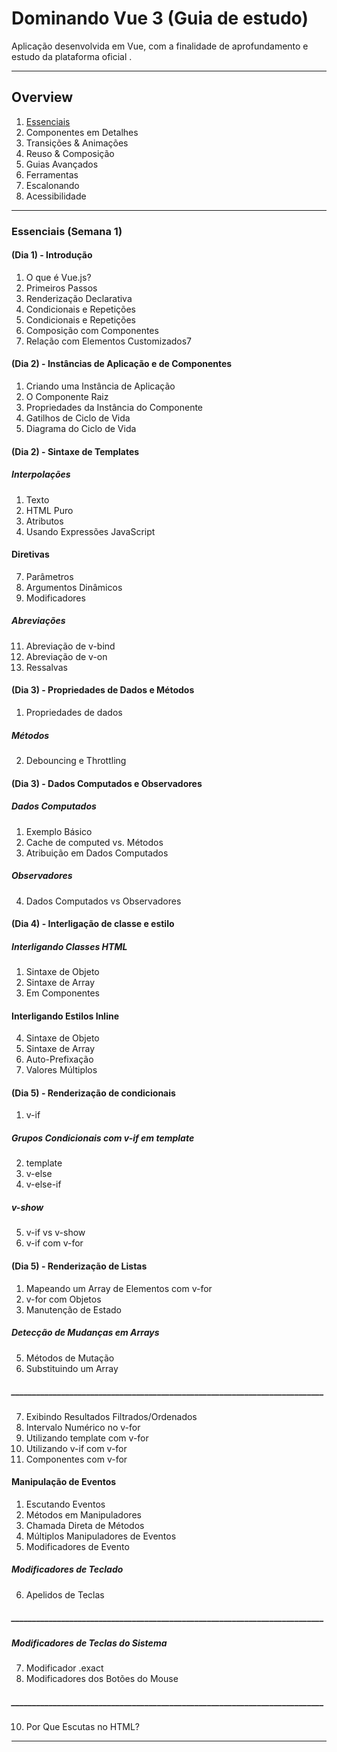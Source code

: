 # Dominando Vue 3 (Guia de estudo)

Aplicação desenvolvida em Vue, com a finalidade de aprofundamento e estudo da plataforma oficial .


*******
## Overview

  1. [Essenciais](#essenciais)
  2. Componentes em Detalhes
  3. Transições & Animações
  4. Reuso & Composição
  5. Guias Avançados
  6. Ferramentas
  7. Escalonando
  8. Acessibilidade
*******

<div id='essenciais'/>

### Essenciais (Semana 1)

#### (Dia 1) - Introdução
1. O que é Vue.js?
2. Primeiros Passos
3. Renderização Declarativa
4. Condicionais e Repetições
5. Condicionais e Repetições
6. Composição com Componentes
7. Relação com Elementos Customizados7 

#### (Dia 2) - Instâncias de Aplicação e de Componentes
1. Criando uma Instância de Aplicação
2. O Componente Raiz
3. Propriedades da Instância do Componente
4. Gatilhos de Ciclo de Vida
5. Diagrama do Ciclo de Vida

#### (Dia 2) - Sintaxe de Templates
##### Interpolações
1. Texto
2. HTML Puro
3. Atributos
4. Usando Expressões JavaScript
#### Diretivas
7. Parâmetros
8. Argumentos Dinâmicos
9. Modificadores
##### Abreviações
11. Abreviação de v-bind
12. Abreviação de v-on
13. Ressalvas 


#### (Dia 3) - Propriedades de Dados e Métodos
1. Propriedades de dados
##### Métodos
2. Debouncing e Throttling

#### (Dia 3) - Dados Computados e Observadores
##### Dados Computados
1. Exemplo Básico
2. Cache de computed vs. Métodos
3. Atribuição em Dados Computados
##### Observadores
4. Dados Computados vs Observadores

#### (Dia 4) - Interligação de classe e estilo
##### Interligando Classes HTML
1. Sintaxe de Objeto
2. Sintaxe de Array
3. Em Componentes
#### Interligando Estilos Inline
4. Sintaxe de Objeto
5. Sintaxe de Array
6. Auto-Prefixação
7. Valores Múltiplos

#### (Dia 5) - Renderização de condicionais
1. v-if
##### Grupos Condicionais com v-if em template
2. template
3. v-else
4. v-else-if

##### v-show
5. v-if vs v-show
6. v-if com v-for

#### (Dia 5) - Renderização de Listas
1. Mapeando um Array de Elementos com v-for
2. v-for com Objetos
3. Manutenção de Estado
##### Detecção de Mudanças em Arrays
5. Métodos de Mutação
6. Substituindo um Array

##### ___________________________________________________________________________

7. Exibindo Resultados Filtrados/Ordenados
8. Intervalo Numérico no v-for
9. Utilizando template com v-for
10. Utilizando v-if com v-for
11. Componentes com v-for

#### Manipulação de Eventos

1. Escutando Eventos
2. Métodos em Manipuladores
3. Chamada Direta de Métodos
4. Múltiplos Manipuladores de Eventos
5. Modificadores de Evento
##### Modificadores de Teclado
6. Apelidos de Teclas
##### ___________________________________________________________________________

##### Modificadores de Teclas do Sistema
7. Modificador .exact
8. Modificadores dos Botões do Mouse

##### ___________________________________________________________________________
10. Por Que Escutas no HTML?

*******
